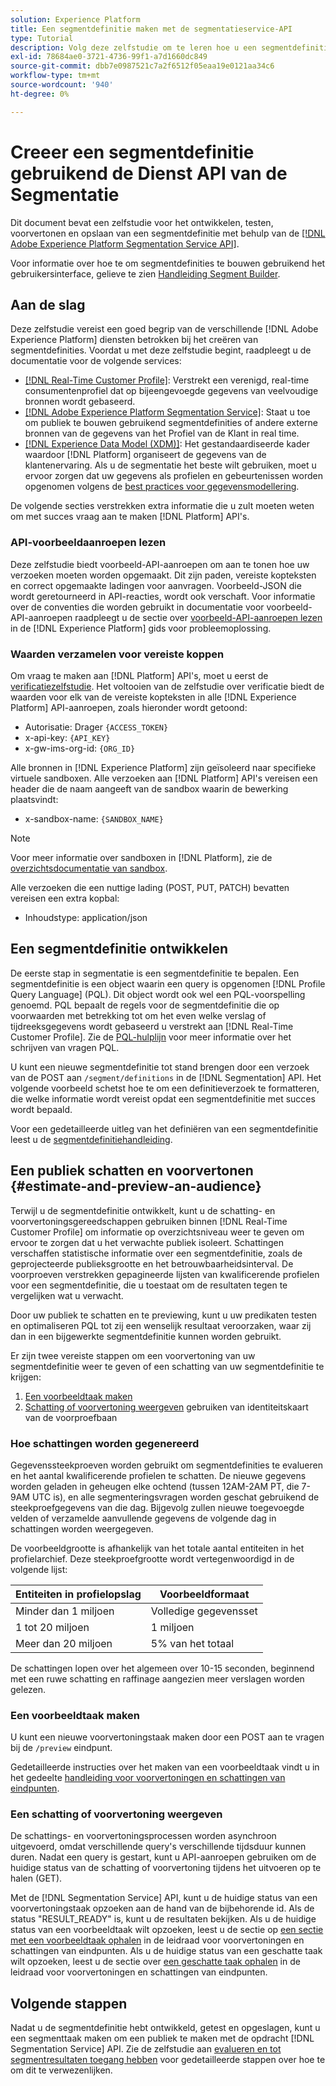 ```yaml
---
solution: Experience Platform
title: Een segmentdefinitie maken met de segmentatieservice-API
type: Tutorial
description: Volg deze zelfstudie om te leren hoe u een segmentdefinitie kunt ontwikkelen, testen, voorvertonen en opslaan met de Adobe Experience Platform Segmentation Service API.
exl-id: 78684ae0-3721-4736-99f1-a7d1660dc849
source-git-commit: dbb7e0987521c7a2f6512f05eaa19e0121aa34c6
workflow-type: tm+mt
source-wordcount: '940'
ht-degree: 0%

---
```


# Creeer een segmentdefinitie gebruikend de Dienst API van de Segmentatie

Dit document bevat een zelfstudie voor het ontwikkelen, testen, voorvertonen en opslaan van een segmentdefinitie met behulp van de [[!DNL Adobe Experience Platform Segmentation Service API]](../api/getting-started.md).

Voor informatie over hoe te om segmentdefinities te bouwen gebruikend het gebruikersinterface, gelieve te zien [Handleiding Segment Builder](../ui/overview.md).

## Aan de slag

Deze zelfstudie vereist een goed begrip van de verschillende [!DNL Adobe Experience Platform] diensten betrokken bij het creëren van segmentdefinities. Voordat u met deze zelfstudie begint, raadpleegt u de documentatie voor de volgende services:

- [[!DNL Real-Time Customer Profile]](../../profile/home.md): Verstrekt een verenigd, real-time consumentenprofiel dat op bijeengevoegde gegevens van veelvoudige bronnen wordt gebaseerd.
- [[!DNL Adobe Experience Platform Segmentation Service]](../home.md): Staat u toe om publiek te bouwen gebruikend segmentdefinities of andere externe bronnen van de gegevens van het Profiel van de Klant in real time.
- [[!DNL Experience Data Model (XDM)]](../../xdm/home.md): Het gestandaardiseerde kader waardoor [!DNL Platform] organiseert de gegevens van de klantenervaring. Als u de segmentatie het beste wilt gebruiken, moet u ervoor zorgen dat uw gegevens als profielen en gebeurtenissen worden opgenomen volgens de [best practices voor gegevensmodellering](../../xdm/schema/best-practices.md).

De volgende secties verstrekken extra informatie die u zult moeten weten om met succes vraag aan te maken [!DNL Platform] API&#39;s.

### API-voorbeeldaanroepen lezen

Deze zelfstudie biedt voorbeeld-API-aanroepen om aan te tonen hoe uw verzoeken moeten worden opgemaakt. Dit zijn paden, vereiste kopteksten en correct opgemaakte ladingen voor aanvragen. Voorbeeld-JSON die wordt geretourneerd in API-reacties, wordt ook verschaft. Voor informatie over de conventies die worden gebruikt in documentatie voor voorbeeld-API-aanroepen raadpleegt u de sectie over [voorbeeld-API-aanroepen lezen](../../landing/troubleshooting.md#how-do-i-format-an-api-request) in de [!DNL Experience Platform] gids voor probleemoplossing.

### Waarden verzamelen voor vereiste koppen

Om vraag te maken aan [!DNL Platform] API&#39;s, moet u eerst de [verificatiezelfstudie](https://www.adobe.com/go/platform-api-authentication-en). Het voltooien van de zelfstudie over verificatie biedt de waarden voor elk van de vereiste kopteksten in alle [!DNL Experience Platform] API-aanroepen, zoals hieronder wordt getoond:

- Autorisatie: Drager `{ACCESS_TOKEN}`
- x-api-key: `{API_KEY}`
- x-gw-ims-org-id: `{ORG_ID}`

Alle bronnen in [!DNL Experience Platform] zijn geïsoleerd naar specifieke virtuele sandboxen. Alle verzoeken aan [!DNL Platform] API&#39;s vereisen een header die de naam aangeeft van de sandbox waarin de bewerking plaatsvindt:

- x-sandbox-name: `{SANDBOX_NAME}`

>[!NOTE]
>
>Voor meer informatie over sandboxen in [!DNL Platform], zie de [overzichtsdocumentatie van sandbox](../../sandboxes/home.md).

Alle verzoeken die een nuttige lading (POST, PUT, PATCH) bevatten vereisen een extra kopbal:

- Inhoudstype: application/json

## Een segmentdefinitie ontwikkelen

De eerste stap in segmentatie is een segmentdefinitie te bepalen. Een segmentdefinitie is een object waarin een query is opgenomen [!DNL Profile Query Language] (PQL). Dit object wordt ook wel een PQL-voorspelling genoemd. PQL bepaalt de regels voor de segmentdefinitie die op voorwaarden met betrekking tot om het even welke verslag of tijdreeksgegevens wordt gebaseerd u verstrekt aan [!DNL Real-Time Customer Profile]. Zie de [PQL-hulplijn](../pql/overview.md) voor meer informatie over het schrijven van vragen PQL.

U kunt een nieuwe segmentdefinitie tot stand brengen door een verzoek van de POST aan `/segment/definitions` in de [!DNL Segmentation] API. Het volgende voorbeeld schetst hoe te om een definitieverzoek te formatteren, die welke informatie wordt vereist opdat een segmentdefinitie met succes wordt bepaald.

Voor een gedetailleerde uitleg van het definiëren van een segmentdefinitie leest u de [segmentdefinitiehandleiding](../api/segment-definitions.md#create).

## Een publiek schatten en voorvertonen {#estimate-and-preview-an-audience}

Terwijl u de segmentdefinitie ontwikkelt, kunt u de schatting- en voorvertoningsgereedschappen gebruiken binnen [!DNL Real-Time Customer Profile] om informatie op overzichtsniveau weer te geven om ervoor te zorgen dat u het verwachte publiek isoleert. Schattingen verschaffen statistische informatie over een segmentdefinitie, zoals de geprojecteerde publieksgrootte en het betrouwbaarheidsinterval. De voorproeven verstrekken gepagineerde lijsten van kwalificerende profielen voor een segmentdefinitie, die u toestaat om de resultaten tegen te vergelijken wat u verwacht.

Door uw publiek te schatten en te previewing, kunt u uw predikaten testen en optimaliseren PQL tot zij een wenselijk resultaat veroorzaken, waar zij dan in een bijgewerkte segmentdefinitie kunnen worden gebruikt.

Er zijn twee vereiste stappen om een voorvertoning van uw segmentdefinitie weer te geven of een schatting van uw segmentdefinitie te krijgen:

1. [Een voorbeeldtaak maken](#create-a-preview-job)
2. [Schatting of voorvertoning weergeven](#view-an-estimate-or-preview) gebruiken van identiteitskaart van de voorproefbaan

### Hoe schattingen worden gegenereerd

Gegevenssteekproeven worden gebruikt om segmentdefinities te evalueren en het aantal kwalificerende profielen te schatten. De nieuwe gegevens worden geladen in geheugen elke ochtend (tussen 12AM-2AM PT, die 7-9AM UTC is), en alle segmenteringsvragen worden geschat gebruikend de steekproefgegevens van die dag. Bijgevolg zullen nieuwe toegevoegde velden of verzamelde aanvullende gegevens de volgende dag in schattingen worden weergegeven.

De voorbeeldgrootte is afhankelijk van het totale aantal entiteiten in het profielarchief. Deze steekproefgrootte wordt vertegenwoordigd in de volgende lijst:

| Entiteiten in profielopslag | Voorbeeldformaat |
| ------------------------- | ----------- |
| Minder dan 1 miljoen | Volledige gegevensset |
| 1 tot 20 miljoen | 1 miljoen |
| Meer dan 20 miljoen | 5% van het totaal |

De schattingen lopen over het algemeen over 10-15 seconden, beginnend met een ruwe schatting en raffinage aangezien meer verslagen worden gelezen.

### Een voorbeeldtaak maken

U kunt een nieuwe voorvertoningstaak maken door een POST aan te vragen bij de `/preview` eindpunt.

Gedetailleerde instructies over het maken van een voorbeeldtaak vindt u in het gedeelte [handleiding voor voorvertoningen en schattingen van eindpunten](../api/previews-and-estimates.md#create-preview).

### Een schatting of voorvertoning weergeven

De schattings- en voorvertoningsprocessen worden asynchroon uitgevoerd, omdat verschillende query&#39;s verschillende tijdsduur kunnen duren. Nadat een query is gestart, kunt u API-aanroepen gebruiken om de huidige status van de schatting of voorvertoning tijdens het uitvoeren op te halen (GET).

Met de [!DNL Segmentation Service] API, kunt u de huidige status van een voorvertoningstaak opzoeken aan de hand van de bijbehorende id. Als de status &quot;RESULT_READY&quot; is, kunt u de resultaten bekijken. Als u de huidige status van een voorbeeldtaak wilt opzoeken, leest u de sectie op [een sectie met een voorbeeldtaak ophalen](../api/previews-and-estimates.md#get-preview) in de leidraad voor voorvertoningen en schattingen van eindpunten. Als u de huidige status van een geschatte taak wilt opzoeken, leest u de sectie over [een geschatte taak ophalen](../api/previews-and-estimates.md#get-estimate) in de leidraad voor voorvertoningen en schattingen van eindpunten.


## Volgende stappen

Nadat u de segmentdefinitie hebt ontwikkeld, getest en opgeslagen, kunt u een segmenttaak maken om een publiek te maken met de opdracht [!DNL Segmentation Service] API. Zie de zelfstudie aan [evalueren en tot segmentresultaten toegang hebben](./evaluate-a-segment.md) voor gedetailleerde stappen over hoe te om dit te verwezenlijken.
